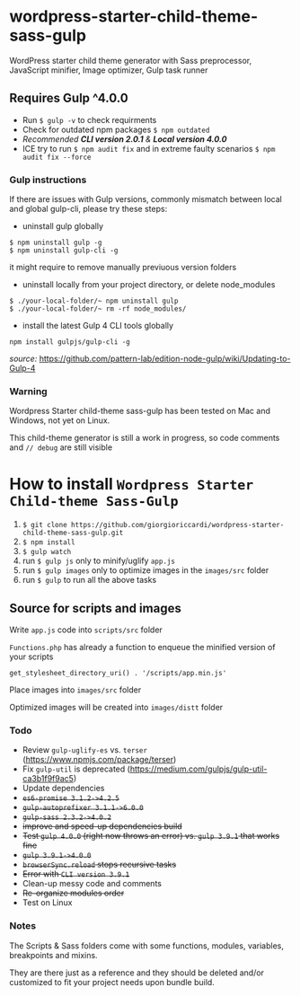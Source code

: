 # wordpress-starter-child-theme-sass-gulp
WordPress starter child theme generator with Sass preprocessor, JavaScript minifier, Image optimizer, Gulp task runner

## **Requires Gulp ^4.0.0**
- Run `$ gulp -v` to check requirments
- Check for outdated npm packages `$ npm outdated`
- _Recommended **CLI version 2.0.1** & **Local version 4.0.0**_
- ICE try to run `$ npm audit fix` and in extreme faulty scenarios `$ npm audit fix --force`

### **Gulp instructions**
If there are issues with Gulp versions, commonly mismatch between local and global gulp-cli, please try these steps:

- uninstall gulp globally
```
$ npm uninstall gulp -g
$ npm uninstall gulp-cli -g
```
it might require to remove manually previuous version folders
- uninstall locally from your project directory, or delete node_modules
```
$ ./your-local-folder/~ npm uninstall gulp
$ ./your-local-folder/~ rm -rf node_modules/
```
- install the latest Gulp 4 CLI tools globally
```
npm install gulpjs/gulp-cli -g
```
_source:_ https://github.com/pattern-lab/edition-node-gulp/wiki/Updating-to-Gulp-4

### **Warning**
Wordpress Starter child-theme sass-gulp has been tested on Mac and Windows, not yet on Linux.

This child-theme generator is still a work in progress, so code comments and `// debug` are still visible

# How to install `Wordpress Starter Child-theme Sass-Gulp`
1. `$ git clone https://github.com/giorgioriccardi/wordpress-starter-child-theme-sass-gulp.git`
2. `$ npm install`
3. `$ gulp watch`
4. run `$ gulp js` only to minify/uglify `app.js`
5. run `$ gulp images` only to optimize images in the `images/src` folder
6. run `$ gulp` to run all the above tasks

## Source for scripts and images
Write `app.js` code into `scripts/src` folder

`Functions.php` has already a function to enqueue the minified version of your scripts
```
get_stylesheet_directory_uri() . '/scripts/app.min.js'
```
Place images into `images/src` folder

Optimized images will be created into `images/distt` folder

### Todo
- Review `gulp-uglify-es` vs. `terser` (https://www.npmjs.com/package/terser)
- Fix `gulp-util` is deprecated (https://medium.com/gulpjs/gulp-util-ca3b1f9f9ac5)
- Update dependencies
- ~~`es6-promise 3.1.2->4.2.5`~~
- ~~`gulp-autoprefixer 3.1.1->6.0.0`~~
- ~~`gulp-sass 2.3.2->4.0.2`~~
- ~~improve and speed-up dependencies build~~
- ~~Test `gulp 4.0.0` (right now throws an error) vs. `gulp 3.9.1` that works fine~~
- ~~`gulp 3.9.1->4.0.0`~~
- ~~`browserSync.reload` stops recursive tasks~~
- ~~Error with `CLI version 3.9.1`~~
- Clean-up messy code and comments
- ~~Re-organize modules order~~
- Test on Linux

### Notes
The Scripts & Sass folders come with some functions, modules, variables, breakpoints and mixins.

They are there just as a reference and they should be deleted and/or customized to fit your project needs upon bundle build.